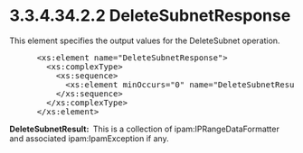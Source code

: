 <html dir="LTR" xmlns:mshelp="http://msdn.microsoft.com/mshelp" xmlns:ddue="http://ddue.schemas.microsoft.com/authoring/2003/5" xmlns:xlink="http://www.w3.org/1999/xlink" xmlns:tool="http://www.microsoft.com/tooltip">
 <body>
 <div id="header">
 <h1 class="heading">3.3.4.34.2.2 DeleteSubnetResponse</h1>
 </div>
 <div id="mainSection">
 <div id="mainBody">
 <div id="allHistory" class="saveHistory"></div>
 <div id="sectionSection0" class="section" name="collapseableSection">
 

<p>This element specifies the output values for the
DeleteSubnet operation.</p>

<dl>
<dd>
<div><pre> &lt;xs:element name=&quot;DeleteSubnetResponse&quot;&gt;
   &lt;xs:complexType&gt;
     &lt;xs:sequence&gt;
       &lt;xs:element minOccurs=&quot;0&quot; name=&quot;DeleteSubnetResult&quot; nillable=&quot;true&quot; type=&quot;serarr:ArrayOfKeyValueOfIPRangeDataFormatterIpamException0cupfWA8&quot; /&gt;
     &lt;/xs:sequence&gt;
   &lt;/xs:complexType&gt;
 &lt;/xs:element&gt;
</pre></div>
</dd></dl>

<p><b>DeleteSubnetResult:
</b> This is a collection of ipam:IPRangeDataFormatter and associated
ipam:IpamException if any.</p>


 </div>
 </div>
 </div>
 </body>
</html>